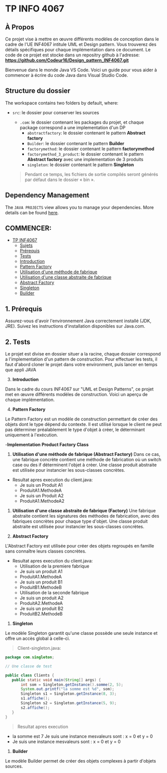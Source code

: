 # TP INFO 4067

## **À Propos**

Ce projet vise à mettre en œuvre différents modèles de conception dans le cadre de l'UE INF4067 intitule UML et Design pattern. Vous trouverez des détails spécifiques pour chaque implémentation dans ce document. Le code de ce projet est stocke dans un repositry github à l'adresse: **https://github.com/Codeur16/Design_pattern_INF4067.git**

Bienvenue dans le monde Java VS Code. Voici un guide pour vous aider à commencer à écrire du code Java dans Visual Studio Code.

## Structure du dossier 

The workspace contains two folders by default, where:

- `src`: le dossier pour conserver les sources
  - `.com`: le dossier contenant les packages du projet, et chaque package correspond a une implementation d'un DP
    - `abstractfactory`: le dossier contenant le pattern **Abstract factory**
    - `Builder`: le dossier contenant le pattern **Builder**
    - `factorymethod`: le dossier contenant le pattern **factorymethod**
    - `factorymethod_3_product`: le dossier contenant le pattern **Abstract factory** avec une implementation de 3 produits
    - `singleton`: le dossier contenant le pattern **Singleton**
  
  > Pendant ce temps, les fichiers de sortie compilés seront générés par défaut dans le dossier « bin ».

## Dependency Management

The `JAVA PROJECTS` view allows you to manage your dependencies. More details can be found [here](https://github.com/microsoft/vscode-java-dependency#manage-dependencies).





## COMMENCER:
- [TP INF4067](#tp-info-4067)
    - [Sujets](#sujet)
    - [Prérequis](#1-prérequis)
    - [Tests](#2-tests)
    - [Introduction](#Introduction)
    - [Pattern Factory](#Pattern-factory)
    - [Utilisation d'une méthode de fabrique](#Utilisation-d'une-méthode-de-fabrique)
    - [Utilisation d'une classe abstraite de fabrique](#Utilisation-d'une-classe-abstraite-de-fabrique)
    - [Abstract Factory](#Abstract-Factory)
    - [Singleton](#Singleton)
    - [Builder](Builder)


## 1. **Prérequis**

Assurez-vous d'avoir l'environnement Java correctement installé (JDK, JRE). Suivez les instructions d'installation disponibles sur Java.com.

## 2. **Tests**

Le projet est divise en dossier situer a la racine, chaque dossier correspond a l'implementation d'un pattern de construction. Pour effectuer les tests, il faut d'abord cloner le projet dans votre environment, puis lancer en temps que appli JAVA

3. **Introduction**

Dans le cadre du cours INF4067 sur "UML et Design Patterns", ce projet met en œuvre différents modèles de construction. Voici un aperçu de chaque implémentation.

4. **Pattern Factory**

Le Pattern Factory est un modèle de construction permettant de créer des objets dont le type dépend du contexte. Il est utilisé lorsque le client ne peut pas déterminer préalablement le type d'objet à créer, le déterminant uniquement à l'exécution.

-**Implementation**
  **Product Factory Class**



    
 1.  **Utilisation d'une méthode de fabrique (Abstract Factory)**
Dans ce cas, une fabrique concrète contient une méthode de fabrication où un switch case ou des if déterminent l'objet à créer. Une classe produit abstraite est utilisée pour instancier les sous-classes concrètes.
- Resultat apres execution du client.java:
   - Je suis un Produit A1
   - ProduitA1.MethodeA
   - Je suis un Produit A2
   - ProduitA1.MethodeA2

 1.    **Utilisation d'une classe abstraite de fabrique (Factory)**
Une fabrique abstraite contient les signatures des méthodes de fabrication, avec des fabriques concrètes pour chaque type d'objet. Une classe produit abstraite est utilisée pour instancier les sous-classes concrètes.



1. **Abstract Factory**

L'Abstract Factory est utilisée pour créer des objets regroupés en famille sans connaître leurs classes concrètes. 
  - Resultat apres execution du client.java:
    - Utilisation de la premiere fabrique
    - Je suis un produit A1
    - ProduitA1.MethodeA
    - Je suis un produit B1
    - ProduitB1.MethodeB
    - Utilisation de la seconde fabrique
    - Je suis un produit A2
    - ProduitA2.MethodeA
    - Je suis un produit B2
    - ProduitB2.MethodeB
1. **Singleton**

Le modèle Singleton garantit qu'une classe possède une seule instance et offre un accès global à celle-ci. 
 > Client-singleton.java:
 ```java
 package com.singleton;

// Une classe de test

public class Clients {
    public static void main(String[] args) {
        int som = Singleton.getInstance().somme(2, 5);
        System.out.printf("la somme est %d", som);
        Singleton s1 = Singleton.getInstance(8, 3);
        s1.affiche();
        Singleton s2 = Singleton.getInstance(5, 9);
        s2.affiche();
    }
}
 
 ```
> Resultat apres execution
  - la somme est 7   Je suis une instance mesvaleurs sont : x = 0 et y = 0
  - Je suis une instance mesvaleurs sont : x = 0 et y = 0
1. **Builder**

Le modèle Builder permet de créer des objets complexes à partir d'objets sources. 



